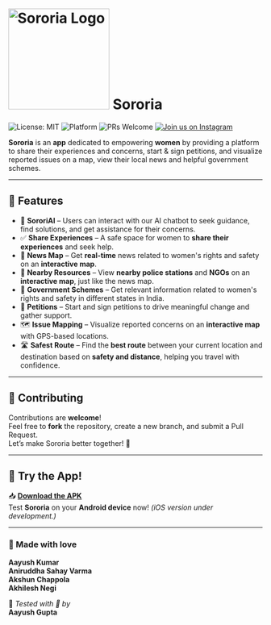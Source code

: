 # <img src="assets/images/logo2.png" alt="Sororia Logo" width="200"> Sororia

![License: MIT](https://img.shields.io/badge/License-MIT-purple.svg)
![Platform](https://img.shields.io/badge/Platform-Android-blue.svg)
![PRs Welcome](https://img.shields.io/badge/PRs-welcome-brightgreen.svg)
[![Join us on Instagram](https://img.shields.io/badge/Follow-@soror.ia-E4405F?style=for-the-badge&logo=instagram&logoColor=white)](https://www.instagram.com/soror.ia?igsh=djRkYWJoZjlxNzF0)

**Sororia** is an **app** dedicated to empowering **women** by providing a platform to share their experiences and concerns, start & sign petitions, and visualize reported issues on a map, view their local news and helpful government schemes.

---

## 🚀 Features

- 🤖 **SororiAI** – Users can interact with our AI chatbot to seek guidance, find solutions, and get assistance for their concerns.  
- ✅ **Share Experiences** – A safe space for women to **share their experiences** and seek help.  
- 📰 **News Map** – Get **real-time** news related to women's rights and safety on an **interactive map**.  
- 📍 **Nearby Resources** – View **nearby police stations** and **NGOs** on an **interactive map**, just like the news map.  
- 📰 **Government Schemes** – Get relevant information related to women's rights and safety in different states in India.  
- 📜 **Petitions** – Start and sign petitions to drive meaningful change and gather support.  
- 🗺️ **Issue Mapping** – Visualize reported concerns on an **interactive map** with GPS-based locations.  
- 🛣️ **Safest Route** – Find the **best route** between your current location and destination based on **safety and distance**, helping you travel with confidence.

---

## 🤝 Contributing

Contributions are **welcome**!  
Feel free to **fork** the repository, create a new branch, and submit a Pull Request.  
Let’s make Sororia better together! 💪

---

## 📱 Try the App!

📥 **[Download the APK](https://drive.google.com/file/d/1GqR7grncvl9tcI-oOLbeQg9s_7ZwbPJt/view?usp=sharing)**  
Test **Sororia** on your **Android device** now! *(iOS version under development.)*

---

### 💖 Made with love

**Aayush Kumar**  
**Aniruddha Sahay Varma**  
**Akshun Chappola**  
**Akhilesh Negi**

🧪 *Tested with 💜 by*  
**Aayush Gupta**
